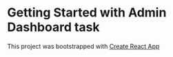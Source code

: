 # Getting Started with Admin Dashboard task

This project was bootstrapped with [Create React App](https://bucolic-speculoos-b975f2.netlify.app)
